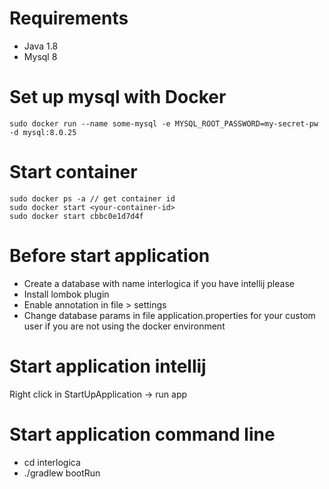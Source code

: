 # Requirements
- Java 1.8
- Mysql 8
# Set up mysql with Docker
``` 
sudo docker run --name some-mysql -e MYSQL_ROOT_PASSWORD=my-secret-pw -d mysql:8.0.25
```
# Start container
```
sudo docker ps -a // get container id
sudo docker start <your-container-id>
sudo docker start cbbc0e1d7d4f
```
# Before start application
- Create a database with name interlogica
if you have intellij please  
- Install lombok plugin
- Enable annotation in file > settings
- Change database params in file application.properties for your custom user if you are not using the docker environment
# Start application intellij
Right click in StartUpApplication -> run app
# Start application command line
- cd interlogica
- ./gradlew bootRun

